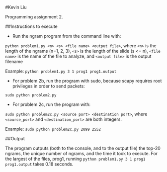 #Kevin Liu

Programming assignment 2.

##Instructions to execute

- Run the ngram program from the command line with:

``python problem1.py <n> <s> <file name> <output file>``, where ``<n>`` is the length of the ngrams (n=1, 2, 3), ``<s>`` is the length of the slide (s <= n), ``<file name>`` is the name of the file to analyze, and ``<output file>`` is the output filename

Example:
``python problem1.py 3 1 prog1 prog1.output``

- For problem 2b, run the program with sudo, because scapy requires root privileges in order to send packets:

``sudo python problem2.py``

- For problem 2c, run the program with:

``sudo python problem2c.py <source port> <destination port>``, where ``<source_port>`` and ``<destination_port>`` are both integers.

Example:
``sudo python problem2c.py 2099 2552``

##Output

The program outputs (both to the console, and to the output file) the top-20 ngrams, the unique number of ngrams, and the time it took to execute. For the largest of the files, prog1, running ``python problem1.py 3 1 prog1 prog1.output`` takes 0.18 seconds. 